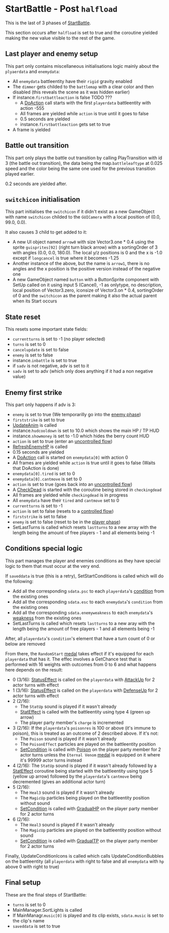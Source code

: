 # StartBattle - Post `halfload`
This is the last of 3 phases of [StartBattle](../StartBattle.md).

This section occurs after `halfload` is set to true and the coroutine yielded making the new value visible to the rest of the game.

## Last player and enemy setup
This part only contains miscellaneous initialisations logic mainly about the `plyaerdata` and `enemydata`: 

- All `enemydata` battleentity have their `rigid` gravity enabled
- The `dimmer` gets childed to the `battlemap` with a clear color and then disabled (this reveals the scene as it was hidden earlier)
- If instance.`firstbattleaction` is false TODO ???
    - A [DoAction](Battle%20flow/Action%20coroutines/DoAction.md) call starts with the first `playerdata` battleentity with action -555
    - All frames are yielded while `action` is true until it goes to false
    - 0.5 seconds are yielded
    - instance.`firstbattleaction` gets set to true
- A frame is yielded

## Battle out transition
This part only plays the battle out transition by calling PlayTransition with id 3 (the battle out transition), the data being the map.`battleleaftype` at 0.025 speed and the color being the same one used for the previous transition played earlier.

0.2 seconds are yielded after.

## `switchicon` initialisation
This part initialises the `switchicon` if it didn't exist as a new GameObject with name `switchicon` childed to the `GUICamera` with a local position of (0.0, 99.0, 0.0). 

It also causes 3 child to get added to it:

- A new UI object named `arrow0` with size Vector3.one * 0.4 using the sprite `guisprites[92]` (right turn black arrow) with a sortingOrder of 3 with angles (0.0, 0.0, 180.0). The local y/z positions is 0 and the x is -1.0 except if `longcancel` is true where it becomes -1.25
- Another instance of the above, but the name is `arrow1`, there is no angles and the x position is the positive version instead of the negative one
- A new GameObject named `button` with a ButtonSprite component with SetUp called on it using input 5 (Cancel), -1 as onlytype, no description, local position of Vector3.zero, iconsize of Vector3.on * 0.4, sortingOrder of 0 and the `switchicon` as the parent making it also the actual parent when its Start occurs

## State reset
This resets some important state fields:

- `currentturns` is set to -1 (no player selected)
- `turns` is set to 0
- `cancelupdate` is set to false
- `enemy` is set to false
- instance.`inbattle` is set to true
- if `sadv` is not negative, adv is set to it
- `sadv` is set to adv (which only does anything if it had a non negative value)

## Enemy first strike
This part only happens if adv is 3:

- `enemy` is set to true (We temporarilly go into the [enemy phase](../Battle%20flow/Main%20turn%20life%20cycle.md#enemies-phase))
- `firststrike` is set to true
- [UpdateAnim](Visual%20rendering/UpdateAnim.md) is called
- instance.`hudcooldown` is set to 10.0 which shows the main HP / TP HUD
- instance.`showmoney` is set to -1.0 which hides the berry count HUD
- `action` is set to true (enter an [uncontrolled flow](../Battle%20flow/Update%20flows/Uncontrolled%20flow.md))
- [RefreshEnemyHP](Visual%20rendering/RefreshEnemyHP.md) is called
- 0.15 seconds are yielded
- A [DoAction](Battle%20flow/Action%20coroutines/DoAction.md) call is started on `enemydata[0]` with action 0
- All frames are yielded while `action` is true until it goes to false (Waits that DoAction is done)
- `enemydata[0].tired` is set to 0
- `enemydata[0].cantmove` is set to 0
- `action` is set to true (goes back into an [uncontrolled flow](../Battle%20flow/Update%20flows/Uncontrolled%20flow.md))
- A [CheckDead](Battle%20flow/Action%20coroutines/CheckDead.md) is started with the coroutine being stored in `checkingdead`
- All frames are yielded while `checkingdead` is in progress
- All `enemydata` have their `tired` and `cantmove` set to 0
- `currentturns` is set to -1
- `action` is set to false (resets to a [controlled flow](../Battle%20flow/Update%20flows/Controlled%20flow.md#controlled-flow))
- `firststrike` is set to false
- `enemy` is set to false (reset to be in the [player phase](../Battle%20flow/Main%20turn%20life%20cycle.md#player-phase))
- SetLastTurns is called which resets `lastturns` to a new array with the length being the amount of free players - 1 and all elements being -1

## Conditions special logic
This part manages the player and enemies conditions as they have special logic to them that must occur at the very end.

If `saveddata` is true (this is a retry), SetStartConditions is called which will do the following:

- Add all the corresponding `sdata.psc` to each `playerdata`'s [condition](../Actors%20states/Conditions.md) from the existing ones
- Add all the corresponding `sdata.esc` to each `enemydata`'s `condition` from the existing ones
- Add all the corresponding `sdata.enemyweakness` to each `enemydata`'s [weakness](../Actors%20states/Enemy%20features.md#weakness) from the existing ones
- SetLastTurns is called which resets `lastturns` to a new aray with the length being the amount of free players - 1 and all elements being -1

After, all `playerdata`'s `condition`'s element that have a turn count of 0 or below are removed

From there, the `RandomStart` [medal](../Enums%20and%20IDs/Medal.md) takes effect if it's equipped for each `playerdata` that has it. The effec involves a GetChance test that is performed with 16 weights with outcomes from 0 to 6 and what happens here depends on the result:

- 0 (3/16): [StatusEffect](Actors%20states/Conditions%20methods/StatusEffect.md) is called on the `playerdata` with [AttackUp](../Actors%20states/BattleCondition/AttackUp.md) for 2 actor turns with effect
- 1 (3/16): [StatusEffect](Actors%20states/Conditions%20methods/StatusEffect.md) is called on the `playerdata` with [DefenseUp](../Actors%20states/BattleCondition/DefenseUp.md) for 2 actor turns with effect
- 2 (2/16): 
    - The `StatUp` sound is played if it wasn't already 
    - [StatEffect](Visual%20rendering/StatEffect.md) is called with the battleentity using type 4 (green up arrow)
    - The player party member's `charge` is incremented
- 3 (2/16): If the `playerdata`'s `poisonres` is 100 or above (it's immune to poison), this is treated as an outcome of 2 described above. If it's not:
    - The `Poison` sound is played if it wasn't already
    - The `PoisonEffect` particles are played on the battleentity position
    - [SetCondition](Actors%20states/Conditions%20methods/SetCondition.md) is called with [Poison](../Actors%20states/BattleCondition/Poison.md) on the player party member for 2 actor turns unless the `Eternal Venom` [medal](../Enums%20and%20IDs/Medal.md) is equipped on it where it's 99999 actor turns instead
- 4 (2/16): The `StatUp` sound is played if it wasn't already followed by a [StatEffect](Visual%20rendering/StatEffect.md) coroutine being started with the battleentity using type 5 (yellow up arrow) followed by the `playerdata`'s `cantmove` being decremented (gives an additional actor turn)
- 5 (2/16): 
    - The `Heal3` sound is played if it wasn't already
    - The `MagicUp` particles being played on the battleentity position without sound
    - [SetCondition](Actors%20states/Conditions%20methods/SetCondition.md) is called with [GradualHP](../Actors%20states/BattleCondition/GradualHP.md) on the player party member for 2 actor turns
- 6 (2/16): 
    - The `Heal3` sound is played if it wasn't already
    - The `MagicUp` particles are played on the battleentity position without sound
    - [SetCondition](Actors%20states/Conditions%20methods/SetCondition.md) is called with [GradualTP](../Actors%20states/BattleCondition/GradualTP.md) on the player party member for 2 actor turns

Finally, UpdateConditionIcons is called which calls UpdateConditionBubbles on the battleentity (all `playerdata` with right to false and all `enemydata` with `hp` above 0 with right to true)

## Final setup
These are the final steps of StartBattle:

- `turns` is set to 0
- MainManager.SortLights is called
- If MainManagr.`music[0]` is played and its clip exists, `sdata.music` is set to the clip's name
- `saveddata` is set to true
